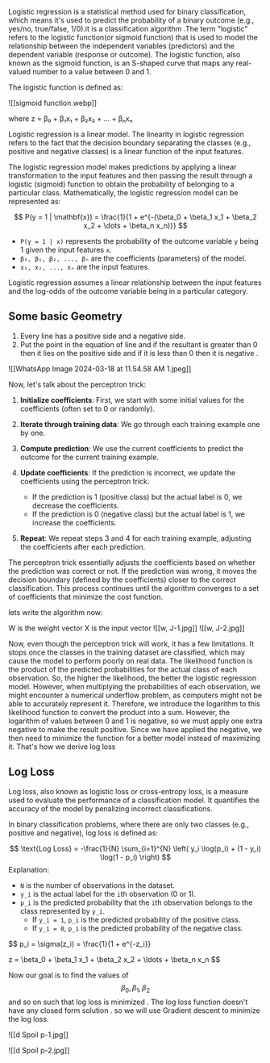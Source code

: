 Logistic regression is a statistical method used for binary classification, which means it's used to predict the probability of a binary outcome (e.g., yes/no, true/false, 1/0).it is a classification algorithm .The term "logistic" refers to the logistic function(or sigmoid function) that is used to model the relationship between the independent variables (predictors) and the dependent variable (response or outcome). The logistic function, also known as the sigmoid function, is an S-shaped curve that maps any real-valued number to a value between 0 and 1.

The logistic function is defined as:

![[sigmoid function.webp]]

where z = β₀ + β₁x₁ + β₂x₂ + ... + βₙxₙ


Logistic regression is  a linear model. The linearity in logistic regression refers to the fact that the decision boundary separating the classes (e.g., positive and negative classes) is a linear function of the input features.

The logistic regression model makes predictions by applying a linear transformation to the input features and then passing the result through a logistic (sigmoid) function to obtain the probability of belonging to a particular class. Mathematically, the logistic regression model can be represented as:

$$
P(y = 1 | \mathbf{x}) = \frac{1}{1 + e^{-(\beta_0 + \beta_1 x_1 + \beta_2 x_2 + \dots + \beta_n x_n)}}
$$

- `P(y = 1 | x)` represents the probability of the outcome variable `y` being 1 given the input features `x`.
- `β₀, β₁, β₂, ..., βₙ` are the coefficients (parameters) of the model.
- `x₁, x₂, ..., xₙ` are the input features.


Logistic regression assumes a linear relationship between the input features and the log-odds of the outcome variable being in a particular category.

## Some basic Geometry 

1. Every line has a positive side and a negative side.
2. Put the point in the equation of line and if the resultant is greater than 0 then it lies on the positive side and if it is less than 0 then it is negative .

 ![[WhatsApp Image 2024-03-18 at 11.54.58 AM 1.jpeg]]



Now, let's talk about the perceptron trick:

1. **Initialize coefficients**: First, we start with some initial values for the coefficients (often set to 0 or randomly).

2. **Iterate through training data**: We go through each training example one by one.

3. **Compute prediction**: We use the current coefficients to predict the outcome for the current training example.

4. **Update coefficients**: If the prediction is incorrect, we update the coefficients using the perceptron trick.

    - If the prediction is 1 (positive class) but the actual label is 0, we decrease the coefficients.
    - If the prediction is 0 (negative class) but the actual label is 1, we increase the coefficients.
5. **Repeat**: We repeat steps 3 and 4 for each training example, adjusting the coefficients after each prediction.


The perceptron trick essentially adjusts the coefficients based on whether the prediction was correct or not. If the prediction was wrong, it moves the decision boundary (defined by the coefficients) closer to the correct classification. This process continues until the algorithm converges to a set of coefficients that minimize the cost function.

lets write the algorithm now:

W is the weight vector 
X is the input vector 
![[w, J-1.jpg]]
![[w, J-2.jpg]]



Now, even though the perceptron trick will work, it has a few limitations. It stops once the classes in the training dataset are classified, which may cause the model to perform poorly on real data. The likelihood function is the product of the predicted probabilities for the actual class of each observation. So, the higher the likelihood, the better the logistic regression model. However, when multiplying the probabilities of each observation, we might encounter a numerical underflow problem, as computers might not be able to accurately represent it. Therefore, we introduce the logarithm to this likelihood function to convert the product into a sum. However, the logarithm of values between 0 and 1 is negative, so we must apply one extra negative to make the result positive. Since we have applied the negative, we then need to minimize the function for a better model instead of maximizing it. That's how we derive log loss
## Log Loss

Log loss, also known as logistic loss or cross-entropy loss, is a measure used to evaluate the performance of a classification model. It quantifies the accuracy of the model by penalizing incorrect classifications.

In binary classification problems, where there are only two classes (e.g., positive and negative), log loss is defined as:

$$
\text{Log Loss} = -\frac{1}{N} \sum_{i=1}^{N} \left( y_i \log(p_i) + (1 - y_i) \log(1 - p_i) \right)
$$
Explanation:
- `N` is the number of observations in the dataset.
- `y_i` is the actual label for the `i`th observation (0 or 1).
- `p_i` is the predicted probability that the `i`th observation belongs to the class represented by `y_i`.
  - If `y_i = 1`, `p_i` is the predicted probability of the positive class.
  - If `y_i = 0`, `p_i` is the predicted probability of the negative class.

$$
p_i = \sigma(z_i) = \frac{1}{1 + e^{-z_i}}

$$
$$
z = \beta_0 + \beta_1 x_1 + \beta_2 x_2 + \ldots + \beta_n x_n
$$

Now our goal is to find the values of $$\beta_0 ,\beta_1,\beta_2$$ and so on such that log loss is minimized . The log loss function doesn't have any closed form solution . so we will use Gradient descent to minimize the log loss.

 


![[d Spoil p-1.jpg]]

![[d Spoil p-2.jpg]]
